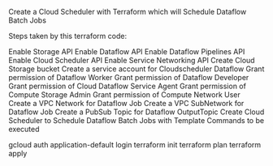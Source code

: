 Create a Cloud Scheduler with Terraform which will Schedule Dataflow Batch Jobs

Steps taken by this terraform code:

Enable Storage API
Enable Dataflow API
Enable Dataflow Pipelines API
Enable Cloud Scheduler API
Enable Service Networking API
Create Cloud Storage bucket
Create a service account for Cloudscheduler Dataflow
Grant permission of Dataflow Worker
Grant permission of Dataflow Developer
Grant permission of Cloud Dataflow Service Agent
Grant permission of Compute Storage Admin
Grant permission of Compute Network User
Create a VPC Network for Dataflow Job
Create a VPC SubNetwork for Dataflow Job
Create a PubSub Topic for Dataflow OutputTopic
Create Cloud Scheduler to Schedule Dataflow Batch Jobs with Template
Commands to be executed

gcloud auth application-default login
terraform init
terraform plan
terraform apply
